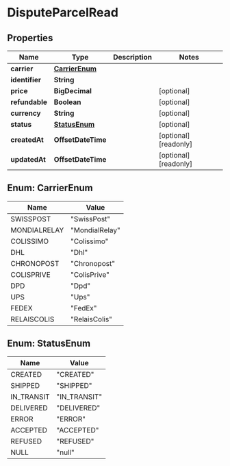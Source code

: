 

# DisputeParcelRead



## Properties

| Name | Type | Description | Notes |
|------------ | ------------- | ------------- | -------------|
|**carrier** | [**CarrierEnum**](#CarrierEnum) |  |  |
|**identifier** | **String** |  |  |
|**price** | **BigDecimal** |  |  [optional] |
|**refundable** | **Boolean** |  |  [optional] |
|**currency** | **String** |  |  [optional] |
|**status** | [**StatusEnum**](#StatusEnum) |  |  [optional] |
|**createdAt** | **OffsetDateTime** |  |  [optional] [readonly] |
|**updatedAt** | **OffsetDateTime** |  |  [optional] [readonly] |



## Enum: CarrierEnum

| Name | Value |
|---- | -----|
| SWISSPOST | &quot;SwissPost&quot; |
| MONDIALRELAY | &quot;MondialRelay&quot; |
| COLISSIMO | &quot;Colissimo&quot; |
| DHL | &quot;Dhl&quot; |
| CHRONOPOST | &quot;Chronopost&quot; |
| COLISPRIVE | &quot;ColisPrive&quot; |
| DPD | &quot;Dpd&quot; |
| UPS | &quot;Ups&quot; |
| FEDEX | &quot;FedEx&quot; |
| RELAISCOLIS | &quot;RelaisColis&quot; |



## Enum: StatusEnum

| Name | Value |
|---- | -----|
| CREATED | &quot;CREATED&quot; |
| SHIPPED | &quot;SHIPPED&quot; |
| IN_TRANSIT | &quot;IN_TRANSIT&quot; |
| DELIVERED | &quot;DELIVERED&quot; |
| ERROR | &quot;ERROR&quot; |
| ACCEPTED | &quot;ACCEPTED&quot; |
| REFUSED | &quot;REFUSED&quot; |
| NULL | &quot;null&quot; |



